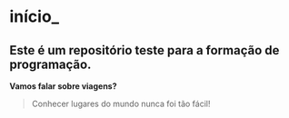 # início_ 

## Este é um repositório teste para a formação de programação.

**Vamos falar sobre viagens?** 

> Conhecer lugares do mundo nunca foi tão fácil!
